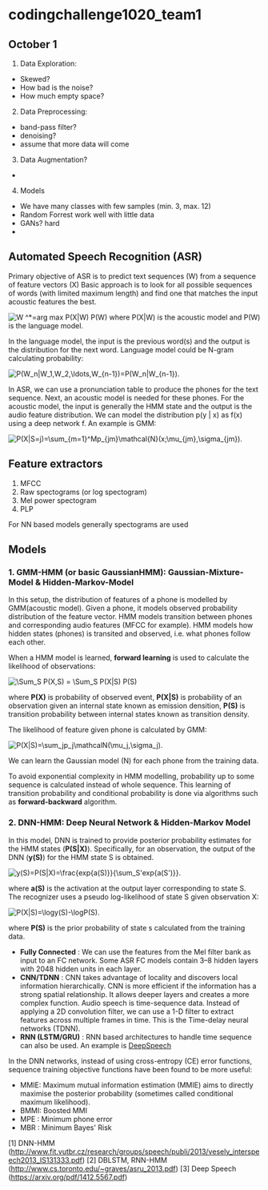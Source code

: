 # codingchallenge1020_team1

## October 1

1. Data Exploration:
- Skewed?
- How bad is the noise?
- How much empty space?


2. Data Preprocessing:
- band-pass filter?
- denoising?
- assume that more data will come


3. Data Augmentation?
- 


4. Models
- We have many classes with few samples (min. 3, max. 12)
- Random Forrest work well with little data
- GANs? hard
- 

## Automated Speech Recognition (ASR)

Primary objective of ASR is to predict text sequences (W) from a sequence of feature vectors (X)
Basic approach is to look for all possible sequences of words (with limited maximum length) and find one that matches the input acoustic features the best.

<img src="https://latex.codecogs.com/svg.latex?\Large&space;W^*=argmaxP(X|W)P(W)" title=" W ^*=arg max P(X|W) P(W)" />
where P(X|W) is the acoustic model and P(W) is the language model. 

In the language model, the input is the previous word(s) and the output is the distribution for the next word. Language model could be N-gram calculating probability:

<img src="https://latex.codecogs.com/svg.latex?\Large&space;P(W_n|W_1,W_2,\ldots,W_{n-1})=P(W_n|W_{n-1})" title="P(W_n|W_1,W_2,\ldots,W_{n-1})=P(W_n|W_{n-1})" />.


In ASR, we can use a pronunciation table to produce the phones for the text sequence. Next, an acoustic model is needed for these phones. 
For the acoustic model, the input is generally the HMM state and the output is the audio feature distribution. We can model the distribution p(y | x) as f(x) using a deep network f. An example is GMM:

<img src="https://latex.codecogs.com/svg.latex?\Large&space;P(X|S=j)=\sum_{m=1}^Mp_{jm}\mathcal{N}(x;\mu_{jm},\sigma_{jm})" title="P(X|S=j)=\sum_{m=1}^Mp_{jm}\mathcal{N}(x;\mu_{jm},\sigma_{jm})" />.




## Feature extractors

1. MFCC
2. Raw spectograms (or log spectogram)
3. Mel power spectogram
4. PLP


For NN based models generally spectograms are used

## Models 

### 1. **GMM-HMM (or basic GaussianHMM): Gaussian-Mixture-Model & Hidden-Markov-Model**


In this setup, the distribution of features of a phone is modelled by GMM(acoustic model). Given a phone, it models observed probability distribution of the feature vector. HMM models transition between phones 
and corresponding audio features (MFCC for example). HMM models how hidden states (phones) is transited and observed, i.e. what phones follow each other.


When a HMM model is learned, **forward learning** is used to calculate the likelihood of observations:

<img src="https://latex.codecogs.com/svg.latex?\Large&space;P(X)=\sum_SP(X,S)=\sum_SP(X|S)P(S)" title="\Sum_S P(X,S) = \Sum_S P(X|S) P(S)" />


where **P(X)** is probability of observed event, **P(X|S)** is probability of an observation given an internal state known as emission densition, **P(S)** is transition probability between 
internal states known as transition density. 


The likelihood of feature given phone is calculated by GMM: 

<img src="https://latex.codecogs.com/svg.latex?\Large&space;P(X|S)=\sum_jp_j\mathcal{N}(\mu_j,\sigma_j)" title="P(X|S)=\sum_jp_j\mathcalN(\mu_j,\sigma_j)" />.


We can learn the Gaussian model (N) for each phone from the training data.

To avoid exponential complexity in HMM modelling, probability up to some sequence is calculated instead of whole sequence. This learning of transition probability and conditional probability is done via algorithms such as **forward-backward** algorithm.

### 2. **DNN-HMM: Deep Neural Network & Hidden-Markov Model**

In this model, DNN is trained to provide posterior probability estimates for the HMM states (**P(S|X)**). 
Specifically, for an observation, the output of the DNN (**y(S)**) for the HMM state S is obtained.

<img src="https://latex.codecogs.com/svg.latex?\Large&space;y(S)=P(S|X)=\frac{exp(a(S))}{\sum_S'exp(a(S'))}" title="y(S)=P(S|X)=\frac{exp{a(S)}}{\sum_S'exp{a(S')}}" />.

where **a(S)** is the activation at the output layer corresponding
to state S. The recognizer uses a pseudo log-likelihood of state
S given observation X:

<img src="https://latex.codecogs.com/svg.latex?\Large&space;P(X|S)=logy(S)-logP(S)" title="P(X|S)=\logy(S)-\logP(S)" />.

where **P(S)** is the prior probability of state s calculated from the training data.

- **Fully Connected** : We can use the features from the Mel filter bank as input to an FC network. Some ASR FC models contain 3–8 hidden layers with 2048 hidden units in each layer.
- **CNN/TDNN** : CNN takes advantage of locality and discovers local information hierarchically. CNN is more efficient if the information has a strong spatial relationship. It allows deeper layers and creates a more complex function. Audio speech is time-sequence data. Instead of applying a 2D convolution filter, we can use a 1-D filter to extract features across multiple frames in time. This is the Time-delay neural networks (TDNN).
- **RNN (LSTM/GRU)** : RNN based architectures to handle time sequence can also be used. An example is [DeepSpeech](https://github.com/mozilla/DeepSpeech)

In the DNN networks, instead of using cross-entropy (CE) error functions, sequence training objective functions have been found to be more useful:
- MMIE: Maximum mutual information estimation (MMIE) aims to directly maximise the
posterior probability (sometimes called conditional maximum likelihood).
- BMMI: Boosted MMI
- MPE : Minimum phone error
- MBR : Minimum Bayes' Risk

[1] DNN-HMM (http://www.fit.vutbr.cz/research/groups/speech/publi/2013/vesely_interspeech2013_IS131333.pdf)
[2] DBLSTM, RNN-HMM (http://www.cs.toronto.edu/~graves/asru_2013.pdf)
[3] Deep Speech (https://arxiv.org/pdf/1412.5567.pdf)



